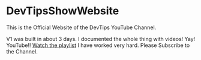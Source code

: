 # DevTipsShowWebsite
This is the Official Website of the DevTips YouTube Channel.

V1 was built in about 3 days. I documented the whole thing with videos! Yay! YouTube!! [Watch the playlist](https://www.youtube.com/playlist?list=PLqGj3iMvMa4KXCYyFCQnC2ZNmZyoMAj8L)
I have worked very hard. Please Subscribe to the Channel.
